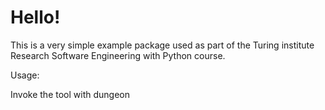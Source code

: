 Hello!
==========

This is a very simple example package used as part of the Turing institute
Research Software Engineering with Python course.

Usage:
    
Invoke the tool with dungeon <Path to dungeon text file>
